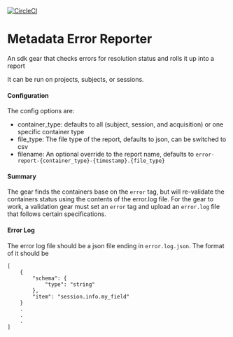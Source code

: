 [![CircleCI](https://circleci.com/gh/flywheel-apps/GRP-2.svg?style=svg)](https://circleci.com/gh/flywheel-apps/GRP-2)

# Metadata Error Reporter
An sdk gear that checks errors for resolution status and rolls it up into a report

It can be run on projects, subjects, or sessions.

#### Configuration
The config options are:
  - container_type: defaults to all (subject, session, and acquisition) or one specific container type
  - file_type: The file type of the report, defaults to json, can be switched to csv
  - filename: An optional override to the report name, defaults to `error-report-{container_type}-{timestamp}.{file_type}`

#### Summary
The gear finds the containers base on the `error` tag, but will re-validate the containers status using the contents of the error.log file.
For the gear to work, a validation gear must set an `error` tag and upload an `error.log` file that follows certain specifications.

#### Error Log
The error log file should be a json file ending in `error.log.json`. The format of it should be
```
[
	{
		"schema": {
			"type": "string"
		},
		"item": "session.info.my_field"
	}
	.
	.
	.
]
```

